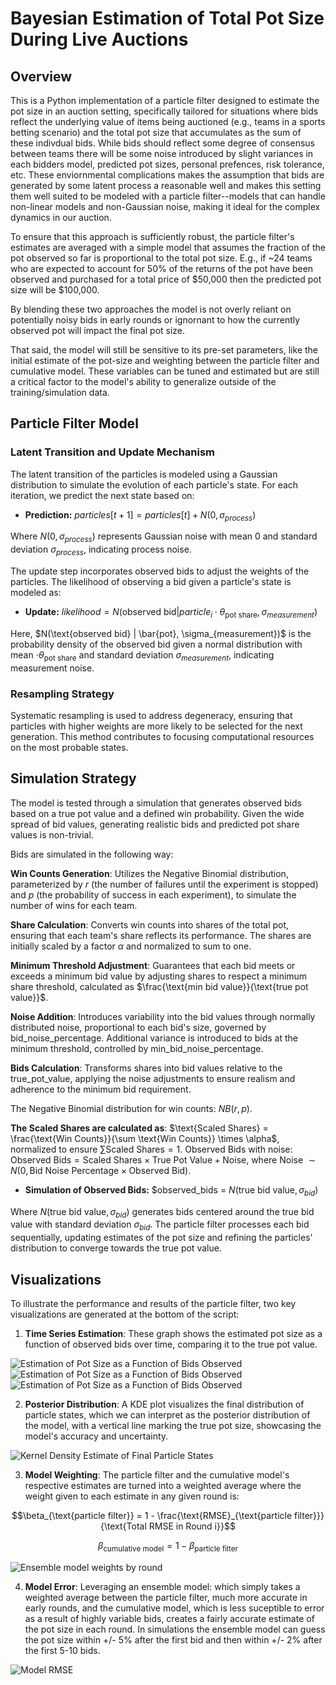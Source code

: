 # Bayesian Estimation of Total Pot Size During Live Auctions

## Overview

This is a Python implementation of a particle filter designed to estimate the pot size in an auction setting, specifically tailored for situations where bids reflect the underlying value of items being auctioned (e.g., teams in a sports betting scenario) and the total pot size that accumulates as the sum of these indivdual bids. While bids should reflect some degree of consensus between teams there will be some noise introduced by slight variances in each bidders model, predicted pot sizes, personal prefences, risk tolerance, etc. These enviornmental complications makes the assumption that bids are generated by some latent process a reasonable well and makes this setting them well suited to be modeled with a particle filter--models that can handle non-linear models and non-Gaussian noise, making it ideal for the complex dynamics in our auction.

To ensure that this approach is sufficiently robust, the particle filter's estimates are averaged with a simple model that assumes the fraction of the pot observed so far is proportional to the total pot size. E.g., if ~24 teams who are expected to account for 50% of the returns of the pot have been observed and purchased for a total price of $50,000 then the predicted pot size will be $100,000.

By blending these two approaches the model is not overly reliant on potentially noisy bids in early rounds or ignornant to how the currently observed pot will impact the final pot size.

That said, the model will still be sensitive to its pre-set parameters, like the initial estimate of the pot-size and weighting between the particle filter and cumulative model. These variables can be tuned and estimated but are still a critical factor to the model's ability to generalize outside of the training/simulation data.

## Particle Filter Model

### Latent Transition and Update Mechanism

The latent transition of the particles is modeled using a Gaussian distribution to simulate the evolution of each particle's state. For each iteration, we predict the next state based on:

- **Prediction:** $particles[t+1] = particles[t] + N(0, \sigma_{process})$

Where $N(0, \sigma_{process})$ represents Gaussian noise with mean 0 and standard deviation $\sigma_{process}$, indicating process noise.

The update step incorporates observed bids to adjust the weights of the particles. The likelihood of observing a bid given a particle's state is modeled as:

- **Update:** $likelihood = N(\text{observed bid} | particle_i \cdot \theta_{\text{pot share}}, \sigma_{measurement})$

Here, $N(\text{observed bid} | \bar{pot}, \sigma_{measurement})$ is the probability density of the observed bid given a normal distribution with mean $\cdot \theta_{\text{pot share}}$ and standard deviation $\sigma_{measurement}$, indicating measurement noise.

### Resampling Strategy

Systematic resampling is used to address degeneracy, ensuring that particles with higher weights are more likely to be selected for the next generation. This method contributes to focusing computational resources on the most probable states.

## Simulation Strategy

The model is tested through a simulation that generates observed bids based on a true pot value and a defined win probability. Given the wide spread of bid values, generating realistic bids and predicted pot share values is non-trivial.

Bids are simulated in the following way:

**Win Counts Generation**: Utilizes the Negative Binomial distribution, parameterized by $r$ (the number of failures until the experiment is stopped) and $p$ (the probability of success in each experiment), to simulate the number of wins for each team.

**Share Calculation**: Converts win counts into shares of the total pot, ensuring that each team's share reflects its performance. The shares are initially scaled by a factor $\alpha$ and normalized to sum to one.

**Minimum Threshold Adjustment**: Guarantees that each bid meets or exceeds a minimum bid value by adjusting shares to respect a minimum share threshold, calculated as $\frac{\text{min bid value}}{\text{true pot value}}$.

**Noise Addition**: Introduces variability into the bid values through normally distributed noise, proportional to each bid's size, governed by bid_noise_percentage. Additional variance is introduced to bids at the minimum threshold, controlled by min_bid_noise_percentage.

**Bids Calculation**: Transforms shares into bid values relative to the true_pot_value, applying the noise adjustments to ensure realism and adherence to the minimum bid requirement.


The Negative Binomial distribution for win counts: $NB(r, p)$.

**The Scaled Shares are calculated as**: $\text{Scaled Shares} = \frac{\text{Win Counts}}{\sum \text{Win Counts}} \times \alpha$, normalized to ensure $\sum \text{Scaled Shares} = 1$.
Observed Bids with noise: $\text{Observed Bids} = \text{Scaled Shares} \times \text{True Pot Value} + \text{Noise}$, where Noise $\sim N(0, \text{Bid Noise Percentage} \times \text{Observed Bid})$.

- **Simulation of Observed Bids:** $observed_bids = $N(\text{true bid value}, \sigma_{bid})$

Where $N(\text{true bid value}, \sigma_{bid})$ generates bids centered around the $\text{true bid value}$ with standard deviation $\sigma_{bid}$. The particle filter processes each bid sequentially, updating estimates of the pot size and refining the particles' distribution to converge towards the true pot value.

## Visualizations

To illustrate the performance and results of the particle filter, two key visualizations are generated at the bottom of the script:

1. **Time Series Estimation**: These graph shows the estimated pot size as a function of observed bids over time, comparing it to the true pot value.

![Estimation of Pot Size as a Function of Bids Observed](./outputs/cumulative_model_time_series.png)
![Estimation of Pot Size as a Function of Bids Observed](./outputs/particle_filter_model_time_series.png)
![Estimation of Pot Size as a Function of Bids Observed](./outputs/ensemble_model_time_series.png)

2. **Posterior Distribution**: A KDE plot visualizes the final distribution of particle states, which we can interpret as the posterior distribution of the model, with a vertical line marking the true pot size, showcasing the model's accuracy and uncertainty. 

![Kernel Density Estimate of Final Particle States](./outputs/posterior_distribution.png)

3. **Model Weighting**: The particle filter and the cumulative model's respective estimates are turned into a weighted average where the weight given to each estimate in any given round is:

$$\beta_{\text{particle filter}} = 1 - \frac{\text{RMSE}_{\text{particle filter}}}{\text{Total RMSE in Round i}}$$

$$\beta_{\text{cumulative model}} = 1 - \beta_{\text{particle filter}}$$

![Ensemble model weights by round](./outputs/model_weights.png)

4. **Model Error**: Leveraging an ensemble model: which simply takes a weighted average between the particle filter, much more accurate in early rounds, and the cumulative model, which is less suceptible to error as a result of highly variable bids, creates a fairly accurate estimate of the pot size in each round. In simulations the ensemble model can guess the pot size within +/- 5% after the first bid and then within +/- 2% after the first 5-10 bids.

![Model RMSE](./outputs/model_rmses.png)


